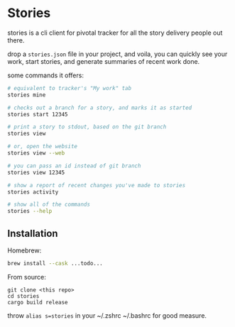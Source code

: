 # Stories

stories is a cli client for pivotal tracker for all the story delivery people out there.

drop a `stories.json` file in your project, and voila, you can quickly see your work, start stories, and generate summaries of recent work done.

some commands it offers:

```bash
# equivalent to tracker's "My work" tab
stories mine

# checks out a branch for a story, and marks it as started
stories start 12345

# print a story to stdout, based on the git branch
stories view

# or, open the website
stories view --web

# you can pass an id instead of git branch
stories view 12345

# show a report of recent changes you've made to stories
stories activity 

# show all of the commands
stories --help
```

## Installation

Homebrew:

```sh
brew install --cask ...todo...
```

From source:

```
git clone <this repo>
cd stories
cargo build release
```

throw `alias s=stories` in your ~/.zshrc ~/.bashrc for good measure.
